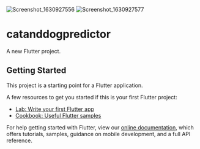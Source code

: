 ![Screenshot_1630927556](https://user-images.githubusercontent.com/50176908/132214727-f0f083e2-ac1e-426d-9078-f2487bf3d099.png)
![Screenshot_1630927577](https://user-images.githubusercontent.com/50176908/132214745-0b85443c-c316-4a4f-94ad-88cf2c0b29fa.png)
# catanddogpredictor

A new Flutter project.

## Getting Started

This project is a starting point for a Flutter application.

A few resources to get you started if this is your first Flutter project:

- [Lab: Write your first Flutter app](https://flutter.dev/docs/get-started/codelab)
- [Cookbook: Useful Flutter samples](https://flutter.dev/docs/cookbook)

For help getting started with Flutter, view our
[online documentation](https://flutter.dev/docs), which offers tutorials,
samples, guidance on mobile development, and a full API reference.
